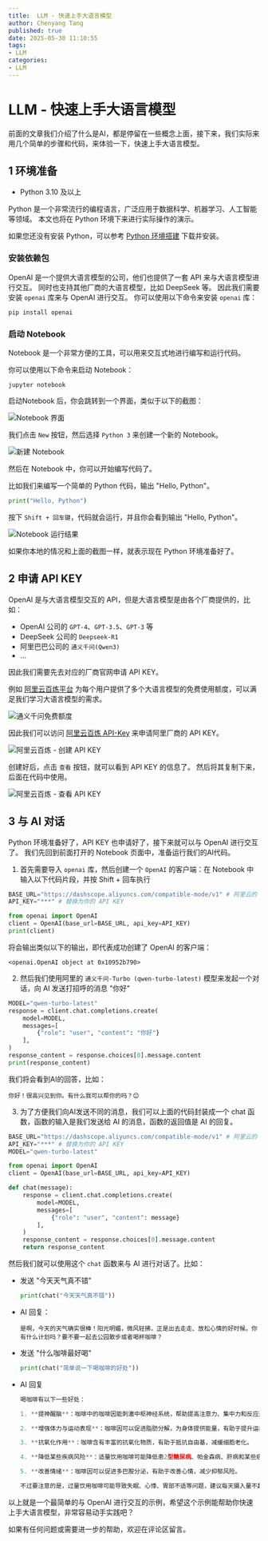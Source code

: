 ```yaml
---
title:  LLM - 快速上手大语言模型
author: Chenyang Tang
published: true
date: 2025-05-30 11:10:55
tags:
- LLM
categories:
- LLM
---
```


# LLM - 快速上手大语言模型
前面的文章我们介绍了什么是AI，都是停留在一些概念上面，接下来，我们实际来用几个简单的步骤和代码，来体验一下，快速上手大语言模型。


## 1 环境准备
- Python  3.10 及以上

Python 是一个非常流行的编程语言，广泛应用于数据科学、机器学习、人工智能等领域。 本文也将在 Python 环境下来进行实际操作的演示。 

如果您还没有安装 Python，可以参考 [Python 环境搭建](https://www.runoob.com/python/python-install.html) 下载并安装。  

### 安装依赖包
OpenAI 是一个提供大语言模型的公司，他们也提供了一套 API 来与大语言模型进行交互。 同时也支持其他厂商的大语言模型，比如 DeepSeek 等。
因此我们需要安装 `openai` 库来与 OpenAI 进行交互。 你可以使用以下命令来安装 `openai` 库：
```shell
pip install openai
```

### 启动 Notebook
Notebook 是一个非常方便的工具，可以用来交互式地进行编写和运行代码。 

你可以使用以下命令来启动 Notebook：
```shell
jupyter notebook
```

启动Notebook 后，你会跳转到一个界面，类似于以下的截图：  

![Notebook 界面](https://github.com/tangchenyang/picx-images-hosting/raw/master/image.wispsb20t.webp)

我们点击 `New` 按钮，然后选择 `Python 3` 来创建一个新的 Notebook。  

![新建 Notebook](https://github.com/tangchenyang/picx-images-hosting/raw/master/image.4ub66goojo.webp)

然后在 Notebook 中，你可以开始编写代码了。  

比如我们来编写一个简单的 Python 代码，输出 "Hello, Python"。  
```python
print("Hello, Python")
```

按下 `Shift + 回车键`，代码就会运行，并且你会看到输出 "Hello, Python"。    

![Notebook 运行结果](https://github.com/tangchenyang/picx-images-hosting/raw/master/image.1lc29t2j6o.webp)

如果你本地的情况和上面的截图一样，就表示现在 Python 环境准备好了。

## 2 申请 API KEY
OpenAI 是与大语言模型交互的 API，但是大语言模型是由各个厂商提供的，比如：
- OpenAI 公司的 `GPT-4`、`GPT-3.5`、`GPT-3` 等
- DeepSeek 公司的 `Deepseek-R1` 
- 阿里巴巴公司的 `通义千问(Qwen3)` 
- ...

因此我们需要先去对应的厂商官网申请 API KEY。


例如 [阿里云百炼平台](https://bailian.console.aliyun.com/?tab=model#/model-market/detail/qwen3?modelGroup=qwen3) 为每个用户提供了多个大语言模型的免费使用额度，可以满足我们学习大语言模型的需求。 

![通义千问免费额度](https://github.com/tangchenyang/picx-images-hosting/raw/master/image.lvywp174i.webp)


因此我们可以访问 [阿里云百炼 API-Key](https://bailian.console.aliyun.com/?tab=model#/api-key) 来申请阿里厂商的 API KEY。

![阿里云百炼 - 创建 API KEY](https://github.com/tangchenyang/picx-images-hosting/raw/master/image.8s3jn6tc9x.webp)

创建好后，点击 `查看` 按钮，就可以看到 API KEY 的信息了。 然后将其复制下来，后面在代码中使用。  

![阿里云百炼 - 查看 API KEY](https://github.com/tangchenyang/picx-images-hosting/raw/master/image.4g4qfndbk0.png)

## 3 与 AI 对话
Python 环境准备好了，API KEY 也申请好了，接下来就可以与 OpenAI 进行交互了。 我们先回到前面打开的 Notebook 页面中，准备运行我们的AI代码。 

1. 首先需要导入 `openai` 库，然后创建一个 `OpenAI` 的客户端：在 Notebook 中输入以下代码片段，并按 Shift + 回车执行
```python
BASE_URL="https://dashscope.aliyuncs.com/compatible-mode/v1" # 阿里云的 API 地址
API_KEY="***" # 替换为你的 API KEY

from openai import OpenAI
client = OpenAI(base_url=BASE_URL, api_key=API_KEY)
print(client)
```
将会输出类似以下的输出，即代表成功创建了 OpenAI 的客户端：
```text
<openai.OpenAI object at 0x10952b790>
```

2. 然后我们使用阿里的 `通义千问-Turbo (qwen-turbo-latest)` 模型来发起一个对话，向 AI 发送打招呼的消息 "你好"

```python
MODEL="qwen-turbo-latest"
response = client.chat.completions.create(
    model=MODEL,
    messages=[
        {"role": "user", "content": "你好"}
    ],
)
response_content = response.choices[0].message.content
print(response_content)
```
我们将会看到AI的回答，比如：
```text
你好！很高兴见到你。有什么我可以帮你的吗？😊
```

3. 为了方便我们向AI发送不同的消息，我们可以上面的代码封装成一个 chat 函数，函数的输入是我们发送给 AI 的消息，函数的返回值是 AI 的回复。   

```python
BASE_URL="https://dashscope.aliyuncs.com/compatible-mode/v1" # 阿里云的 API 地址
API_KEY="***" # 替换为你的 API KEY
MODEL="qwen-turbo-latest"

from openai import OpenAI
client = OpenAI(base_url=BASE_URL, api_key=API_KEY)

def chat(message):
    response = client.chat.completions.create(
        model=MODEL,
        messages=[
            {"role": "user", "content": message}
        ],
    )
    response_content = response.choices[0].message.content
    return response_content
```

然后我们就可以使用这个 `chat` 函数来与 AI 进行对话了。比如：
- 发送 "今天天气真不错"  
  ```python
  print(chat("今天天气真不错"))
  ```
  
- AI 回复： 
   ```text
   是啊，今天的天气确实很棒！阳光明媚，微风轻拂，正是出去走走、放松心情的好时候。你有什么计划吗？要不要一起去公园散步或者喝杯咖啡？
   ```
  
- 发送 "什么咖啡最好喝"  
  ```python
  print(chat("简单说一下喝咖啡的好处"))
  ```
  
- AI 回复
  ```python
  喝咖啡有以下一些好处：
  
  1. **提神醒脑**：咖啡中的咖啡因能刺激中枢神经系统，帮助提高注意力、集中力和反应速度。
  
  2. **增强体力与运动表现**：咖啡因可以促进脂肪分解，为身体提供能量，有助于提升运动表现。
  
  3. **抗氧化作用**：咖啡含有丰富的抗氧化物质，有助于抵抗自由基，减缓细胞老化。
  
  4. **降低某些疾病风险**：适量饮用咖啡可能降低患2型糖尿病、帕金森病、肝病和某些癌症的风险。
  
  5. **改善情绪**：咖啡因可以促进多巴胺分泌，有助于改善心情，减少抑郁风险。
  
  不过要注意的是，过量饮用咖啡可能导致失眠、心悸、胃部不适等问题，建议每天摄入量不超过400毫克咖啡因（约3-4杯普通咖啡）。
  ```

以上就是一个最简单的与 OpenAI 进行交互的示例，希望这个示例能帮助你快速上手大语言模型，非常容易动手实践吧？ 

如果有任何问题或需要进一步的帮助，欢迎在评论区留言。

